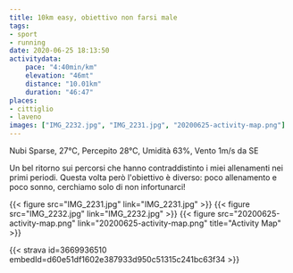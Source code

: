 ```yaml
---
title: 10km easy, obiettivo non farsi male
tags:
- sport
- running
date: 2020-06-25 18:13:50
activitydata:
    pace: "4:40min/km"
    elevation: "46mt"
    distance: "10.01km"
    duration: "46:47"
places:
- cittiglio
- laveno
images: ["IMG_2232.jpg", "IMG_2231.jpg", "20200625-activity-map.png"]
---
```


Nubi Sparse, 27°C, Percepito 28°C, Umidità 63%, Vento 1m/s da SE

Un bel ritorno sui percorsi che hanno contraddistinto i miei allenamenti nei primi periodi.
Questa volta però l'obiettivo è diverso: poco allenamento e poco sonno, cerchiamo solo di non infortunarci!


{{< figure src="IMG_2231.jpg" link="IMG_2231.jpg" >}}
{{< figure src="IMG_2232.jpg" link="IMG_2232.jpg" >}}
{{< figure src="20200625-activity-map.png" link="20200625-activity-map.png" title="Activity Map" >}}


{{< strava id=3669936510 embedId=d60e51df1602e387933d950c51315c241bc63f34 >}}
